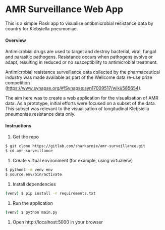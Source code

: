 # AMR Surveillance Web App

This is a simple Flask app to visualise antibmicrobial resistance data by country for Klebsiella pneumoniae.

#### Overview
Antimicrobial drugs are used to target and destroy bacterial, viral, fungal and parasitic pathogens. Resistance occurs when pathogens evolve or adapt, resulting in reduced or no susceptibility to antimicrobial treatment.  

Antimicrobial resistance surveillance data collected by the pharmaceutical industry was made available as part of the Wellcome data re-use prize competition (https://www.synapse.org/#!Synapse:syn17009517/wiki/585654).

The aim here was to create a web application for the visualisation of AMR data. As a prototype, initial efforts were focused on a subset of the data. This subset was relevant to the visualisation of longitudinal Klebsiella pneumoniae resistance data only.

#### Instructions
1. Get the repo
  ```bash
  $ git clone https://gitlab.com/sharkarnie/amr-surveillance.git
  $ cd amr-surveillance
  ```
1. Create virtual environment (for example, using virtualenv)
  ```bash
  $ python3 -m venv env
  $ source env/bin/activate
  ```
1. Install dependencies
  ```bash
  (venv) $ pip install -r requirements.txt
  ```
1. Run the application
  ```bash
  (venv) $ python main.py
  ```
1. Open http://localhost:5000 in your browser
